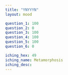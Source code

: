 ```yaml
---
title: "YNYYYN"
layout: mood

question_1: 100
question_2: 0
question_3: 100
question_4: 100
question_5: 100
question_6: 0

iching_hex: 49
iching_name: Metamorphosis
iching_desc: 
---
```

